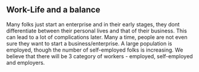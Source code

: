 ## Work-Life and a balance

Many folks just start an enterprise and in their early stages, they dont differentiate between their personal lives and that of their business. This can lead to a lot of complications later.  Many a time, people are not even sure they want to start a business/enterprise. A large population is employed, though the number of self-employed folks is increasing. We believe that there will be 3 category of workers - employed, self-employed and employers.



<!--stackedit_data:
eyJoaXN0b3J5IjpbLTE4MjEzMjM1NTRdfQ==
-->